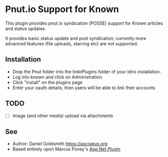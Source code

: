 Pnut.io Support for Known
==========================

This plugin provides pnut.io syndication (POSSE) support for Known articles and status updates.

It provides basic status update and post syndication; currently more advanced features (file uploads, starring etc) are not supported.

Installation
------------

* Drop the Pnut folder into the IndoPlugins folder of your idno installation.
* Log into known and click on Administration.
* Click "install" on the plugins page
* Enter your oauth details, then users will be able to link their accounts

TODO
----

* [ ] Image (and other media) upload via attachments

See
---
 * Author: Daniel Goldsmith <https://ascraeus.org>
 * Based entirely upon Marcus Povey's [App.Net Plugin](https://github.com/mapkyca/KnownAppNet)
